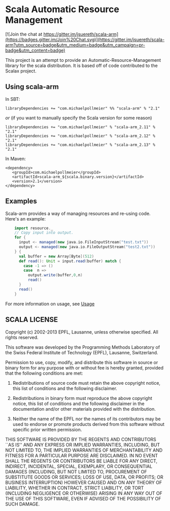 # Scala Automatic Resource Management

[![Join the chat at https://gitter.im/jsuereth/scala-arm](https://badges.gitter.im/Join%20Chat.svg)](https://gitter.im/jsuereth/scala-arm?utm_source=badge&utm_medium=badge&utm_campaign=pr-badge&utm_content=badge)

This project is an attempt to provide an Automatic-Resource-Management library for the scala distribution.  It is based off of code contributed to the Scalax project.

## Using scala-arm

In SBT:

    libraryDependencies += "com.michaelpollmeier" %% "scala-arm" % "2.1"
    

*or* (if you want to manually specify the Scala version for some reason)

    libraryDependencies += "com.michaelpollmeier" % "scala-arm_2.11" % "2.1"
    libraryDependencies += "com.michaelpollmeier" % "scala-arm_2.12" % "2.1"
    libraryDependencies += "com.michaelpollmeier" % "scala-arm_2.13" % "2.1"


In Maven:

    <dependency>
       <groupId>com.michaelpollmeier</groupId>
       <artifactId>scala-arm_${scala.binary.version}</artifactId>
       <version>2.1</version>
    </dependency>


## Examples

Scala-arm provides a way of managing resources and re-using code.  Here's an example:

```scala
    import resource._
    // Copy input into output.
    for {
      input <- managed(new java.io.FileInputStream("test.txt"))
      output <- managed(new java.io.FileOutputStream("test2.txt"))
    } {
      val buffer = new Array[Byte](512)
      def read(): Unit = input.read(buffer) match {
        case -1 => ()
        case  n =>
          output.write(buffer,0,n)
          read()
      }
      read()
    }
```

For more information on usage, see [Usage](http://jsuereth.com/scala-arm/usage.html)

## SCALA LICENSE

Copyright (c) 2002-2013 EPFL, Lausanne, unless otherwise specified.
All rights reserved.

This software was developed by the Programming Methods Laboratory of the
Swiss Federal Institute of Technology (EPFL), Lausanne, Switzerland.

Permission to use, copy, modify, and distribute this software in source
or binary form for any purpose with or without fee is hereby granted,
provided that the following conditions are met:

   1. Redistributions of source code must retain the above copyright
      notice, this list of conditions and the following disclaimer.

   2. Redistributions in binary form must reproduce the above copyright
      notice, this list of conditions and the following disclaimer in the
      documentation and/or other materials provided with the distribution.

   3. Neither the name of the EPFL nor the names of its contributors
      may be used to endorse or promote products derived from this
      software without specific prior written permission.


THIS SOFTWARE IS PROVIDED BY THE REGENTS AND CONTRIBUTORS ``AS IS'' AND
ANY EXPRESS OR IMPLIED WARRANTIES, INCLUDING, BUT NOT LIMITED TO, THE
IMPLIED WARRANTIES OF MERCHANTABILITY AND FITNESS FOR A PARTICULAR PURPOSE
ARE DISCLAIMED. IN NO EVENT SHALL THE REGENTS OR CONTRIBUTORS BE LIABLE
FOR ANY DIRECT, INDIRECT, INCIDENTAL, SPECIAL, EXEMPLARY, OR CONSEQUENTIAL
DAMAGES (INCLUDING, BUT NOT LIMITED TO, PROCUREMENT OF SUBSTITUTE GOODS OR
SERVICES; LOSS OF USE, DATA, OR PROFITS; OR BUSINESS INTERRUPTION) HOWEVER
CAUSED AND ON ANY THEORY OF LIABILITY, WHETHER IN CONTRACT, STRICT
LIABILITY, OR TORT (INCLUDING NEGLIGENCE OR OTHERWISE) ARISING IN ANY WAY
OUT OF THE USE OF THIS SOFTWARE, EVEN IF ADVISED OF THE POSSIBILITY OF
SUCH DAMAGE.
